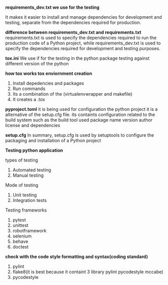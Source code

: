 **requirements_dev.txt we use for the testing**

It makes it easier to install and manage dependencies for development and testing, separate from the dependencies required for production.

**difference between requirements_dev.txt and requirements.txt**
requirements.txt is used to specify the dependencies required to run the production code of a Python project, while requirements_dev.txt is used to specify the dependencies required for development and testing purposes.

**tox.ini**
We use if for the testing in the python package testing against different version of the python

**how tox works tox enviornment creation**
1. Install depedencies and packages
2. Run commands
3. Its a combination of the (virtualenvwrapper and makefile)
4. It creates a .tox

**pyproject.toml**
it is being used for configuration the python project it is a alternative of the setup.cfg file. its containts configuration related to the build system such as the build tool used package name version author license and dependencies

**setup.cfg**
In summary, setup.cfg is used by setuptools to configure the packaging and installation of a Python project

**Testing python application**

types of testing

1. Automated testing
2. Manual testing

Mode of testing

1. Unit testing
2. Integration tests

Testing frameworks

1. pytest
2. unittest
3. robotframework
4. selenium
5. behave
6. doctest

**check with the code style formatting and syntax(coding standard)**

1. pylint
2. flake8(it is best because it containt 3 library pylint pycodestyle mccabe)
3. pycodestyle